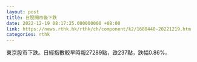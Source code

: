 ```yaml
---
layout: post
title: 日股開市後下跌
date: 2022-12-19 08:17:25.000000000 +08:00
link: https://news.rthk.hk/rthk/ch/component/k2/1680440-20221219.htm
categories: rthk
---
```


東京股市下跌。日經指數較早時報27289點，跌237點，跌幅0.86%。

